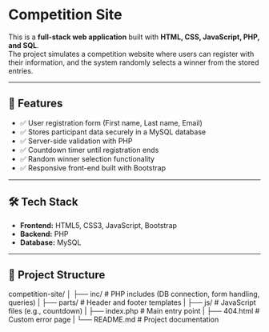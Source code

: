 # Competition Site

This is a **full-stack web application** built with **HTML, CSS, JavaScript, PHP, and SQL**.  
The project simulates a competition website where users can register with their information, and the system randomly selects a winner from the stored entries.

---

## 🚀 Features
- ✅ User registration form (First name, Last name, Email)  
- ✅ Stores participant data securely in a MySQL database  
- ✅ Server-side validation with PHP  
- ✅ Countdown timer until registration ends  
- ✅ Random winner selection functionality  
- ✅ Responsive front-end built with Bootstrap  

---

## 🛠️ Tech Stack
- **Frontend:** HTML5, CSS3, JavaScript, Bootstrap  
- **Backend:** PHP  
- **Database:** MySQL  

---

## 📂 Project Structure
competition-site/
│
├── inc/                # PHP includes (DB connection, form handling, queries)
|
├── parts/              # Header and footer templates
|
├── js/                 # JavaScript files (e.g., countdown)
|
├── index.php           # Main entry point
|
├── 404.html            # Custom error page
|
└── README.md           # Project documentation
